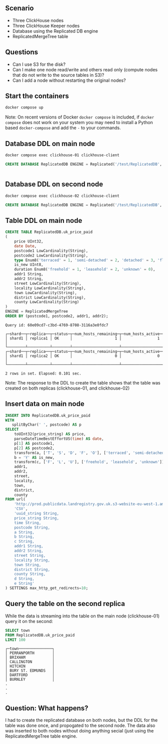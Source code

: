 ## Scenario
- Three ClickHouse nodes
- Three ClickHouse Keeper nodes
- Database using the Replicated DB engine
- ReplicatedMergeTree table

## Questions
- Can I use S3 for the disk?
- Can I make one node read/write and others read only (compute nodes that do not write to the source tables in S3)?
- Can I add a node without restarting the original nodes?

## Start the containers
```bash
docker compose up
```

Note: On recent versions of Docker `docker compose` is included, if `docker compose` does not work
on your system you may need to install a Python based `docker-compose` and add the `-` to your
commands.

## Database DDL on main node

```bash
docker compose exec clickhouse-01 clickhouse-client
```

```sql
CREATE DATABASE ReplicatedDB ENGINE = Replicated('/test/ReplicatedDB', 'shard1', 'replica' || '1');
```

```sql

```

## Database DDL on second node

```bash
docker compose exec clickhouse-02 clickhouse-client
```

```sql
CREATE DATABASE ReplicatedDB ENGINE = Replicated('/test/ReplicatedDB', 'shard1', 'replica2');
```

## Table DDL on main node

```sql
CREATE TABLE ReplicatedDB.uk_price_paid
(
    price UInt32,
    date Date,
    postcode1 LowCardinality(String),
    postcode2 LowCardinality(String),
    type Enum8('terraced' = 1, 'semi-detached' = 2, 'detached' = 3, 'flat' = 4, 'other' = 0),
    is_new UInt8,
    duration Enum8('freehold' = 1, 'leasehold' = 2, 'unknown' = 0),
    addr1 String,
    addr2 String,
    street LowCardinality(String),
    locality LowCardinality(String),
    town LowCardinality(String),
    district LowCardinality(String),
    county LowCardinality(String)
)
ENGINE = ReplicatedMergeTree
ORDER BY (postcode1, postcode2, addr1, addr2);
```
```response
Query id: 60e09cd7-c3bd-4769-8708-3116a3e0fdc7

┌─shard──┬─replica──┬─status─┬─num_hosts_remaining─┬─num_hosts_active─┐
│ shard1 │ replica1 │ OK     │                   1 │                1 │
└────────┴──────────┴────────┴─────────────────────┴──────────────────┘
┌─shard──┬─replica──┬─status─┬─num_hosts_remaining─┬─num_hosts_active─┐
│ shard1 │ replica2 │ OK     │                   0 │                0 │
└────────┴──────────┴────────┴─────────────────────┴──────────────────┘

2 rows in set. Elapsed: 0.101 sec.
```

Note: The response to the DDL to create the table shows that the table was created on
both replicas (clickhouse-01, and clickhouse-02)


## Insert data on main node
```sql
INSERT INTO ReplicatedDB.uk_price_paid
WITH
   splitByChar(' ', postcode) AS p
SELECT
    toUInt32(price_string) AS price,
    parseDateTimeBestEffortUS(time) AS date,
    p[1] AS postcode1,
    p[2] AS postcode2,
    transform(a, ['T', 'S', 'D', 'F', 'O'], ['terraced', 'semi-detached', 'detached', 'flat', 'other']) AS type,
    b = 'Y' AS is_new,
    transform(c, ['F', 'L', 'U'], ['freehold', 'leasehold', 'unknown']) AS duration,
    addr1,
    addr2,
    street,
    locality,
    town,
    district,
    county
FROM url(
    'http://prod.publicdata.landregistry.gov.uk.s3-website-eu-west-1.amazonaws.com/pp-complete.csv',
    'CSV',
    'uuid_string String,
    price_string String,
    time String,
    postcode String,
    a String,
    b String,
    c String,
    addr1 String,
    addr2 String,
    street String,
    locality String,
    town String,
    district String,
    county String,
    d String,
    e String'
) SETTINGS max_http_get_redirects=10;
```

## Query the table on the second replica
While the data is streaming into the table on the main node (clickhouse-01) query it on
the second:
```sql
SELECT town
FROM ReplicatedDB.uk_price_paid
LIMIT 100
```
```response
┌─town───────────────┐
│ PERRANPORTH        │
│ BRIXHAM            │
│ CALLINGTON         │
│ HITCHIN            │
│ BURY ST. EDMUNDS   │
│ DARTFORD           │
│ BURNLEY            │
.
.
.
```

## Question: What happens?
I had to create the replicated database on both nodes, but the DDL for the table was done once, and propogated to the second node.  The data also was inserted to both nodes without doing anything secial (just using the ReplicatedMergeTree table engine.


